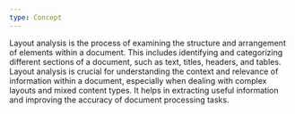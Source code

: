 ```yaml
---
type: Concept
---
```


Layout analysis is the process of examining the structure and arrangement of elements within a document. This includes identifying and categorizing different sections of a document, such as text, titles, headers, and tables. Layout analysis is crucial for understanding the context and relevance of information within a document, especially when dealing with complex layouts and mixed content types. It helps in extracting useful information and improving the accuracy of document processing tasks.